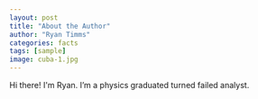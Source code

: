 ```yaml
---
layout: post
title: "About the Author"
author: "Ryan Timms"
categories: facts
tags: [sample]
image: cuba-1.jpg
---
```


Hi there! I'm Ryan. I’m a physics graduated turned failed analyst.